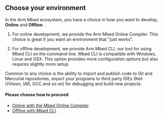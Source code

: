 <h2 id="quickstart">Choose your environment</h2>

In the Arm Mbed ecosystem, you have a choice in how you want to develop, **Online** and **Offline**.

1) For online development, we provide the Arm Mbed Online Compiler. This choice is great if you want an environment that "just works".

2) For offline development, we provide Arm Mbed CLI, our tool for using Mbed CLI on the command-line. Mbed CLI is compatible with Windows, Linux and OSX. This option provides more configuration options but also requires slightly more setup.

Common to any choice is the ability to import and publish code to Git and Mercurial repositories, export your programs to third party IDEs (Keil UVision, IAR, GCC and so on) for debugging and build new projects.

#### Please choose how to proceed

- [Online with the Mbed Online Compiler](https://os.mbed.com/docs/v5.7/tutorials/quickstart-online.html).
- [Offline with Mbed CLI](https://os.mbed.com/docs/v5.7/tutorials/quickstart-offline.html).
